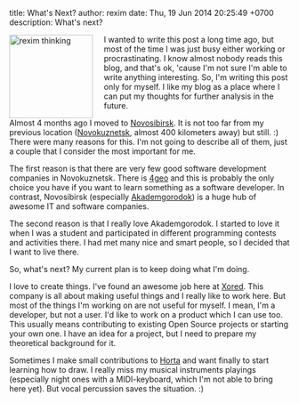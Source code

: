 title: What's Next?
author: rexim
date: Thu, 19 Jun 2014 20:25:49 +0700
description: What's next?

<!-- OMG, markdown sucks! -->
<img src="/images/rexim-thinking.png"
     style="float: left; width: 150px; margin-right: 20px;"
     alt="rexim thinking" />

I wanted to write this post a long time ago, but most of the time I
was just busy either working or procrastinating. I know almost nobody
reads this blog, and that's ok, 'cause I'm not sure I'm able to write
anything interesting. So, I'm writing this post only for myself. I
like my blog as a place where I can put my thoughts for further
analysis in the future.

Almost 4 months ago I moved to
[Novosibirsk](http://en.wikipedia.org/wiki/Novosibirsk). It is not too
far from my previous location
([Novokuznetsk](http://en.wikipedia.org/wiki/Novokuznetsk), almost 400
kilometers away) but still. :) There were many reasons for this. I'm
not going to describe all of them, just a couple that I consider the
most important for me.

The first reason is that there are very few good software development
companies in Novokuznetsk. There is [4geo](http://4geo.ru) and this is
probably the only choice you have if you want to learn something as a
software developer. In contrast, Novosibirsk (especially
[Akademgorodok](http://en.wikipedia.org/wiki/Akademgorodok)) is a huge
hub of awesome IT and software companies.

The second reason is that I really love Akademgorodok. I started to
love it when I was a student and participated in different programming
contests and activities there. I had met many nice and smart people,
so I decided that I want to live there.

So, what's next? My current plan is to keep doing what I'm doing.

I love to create things. I've found an awesome job here at
[Xored](http://xored.com/). This company is all about making useful
things and I really like to work here. But most of the things I'm
working on are not useful for myself. I mean, I'm a developer, but not
a user. I'd like to work on a product which I can use too. This
usually means contributing to existing Open Source projects or
starting your own one. I have an idea for a project, but I need to
prepare my theoretical background for it.

Sometimes I make small contributions to
[Horta](https://github.com/codingteam/horta-hell/) and want finally to
start learning how to draw. I really miss my musical instruments
playings (especially night ones with a MIDI-keyboard, which I'm not
able to bring here yet). But vocal percussion saves the situation. :)
